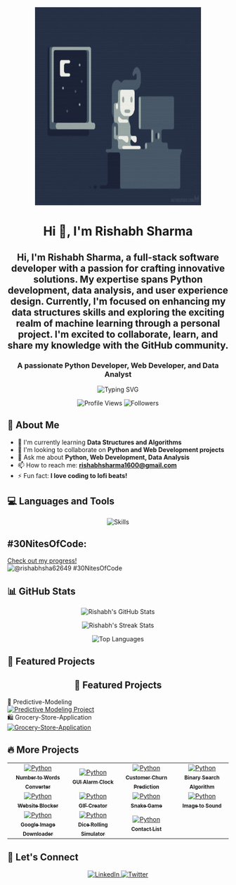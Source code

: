 <div align="center">
  <img src="https://raw.githubusercontent.com/Rishabh-9947/Rishabh-9947/main/coding_night.gif" alt="Coding GIF" width="75%" height="450"/>
</div>

<h1 align="center">Hi 👋, I'm Rishabh Sharma</h1>
<h2 align="center">Hi, I'm Rishabh Sharma, a full-stack software developer with a passion for crafting innovative solutions. My expertise spans Python development, data analysis, and user experience design. Currently, I'm focused on enhancing my data structures skills and exploring the exciting realm of machine learning through a personal project. I'm excited to collaborate, learn, and share my knowledge with the GitHub community.</h2>
<h3 align="center">A passionate Python Developer, Web Developer, and Data Analyst</h3>

<p align="center">
  <img src="https://readme-typing-svg.herokuapp.com?font=Fira+Code&size=22&duration=4000&pause=800&color=94E0E8&center=true&vCenter=true&width=435&lines=Welcome+to+my+GitHub+Profile!" alt="Typing SVG" />
</p>

<p align="center">
  <img src="https://komarev.com/ghpvc/?username=Rishabh-9947&label=Profile%20views&color=94E0E8&style=flat" alt="Profile Views" />
  <img src="https://img.shields.io/github/followers/Rishabh-9947?label=Followers&color=94E0E8&style=flat" alt="Followers" />
</p>

## 🚀 About Me

- 🌱 I'm currently learning **Data Structures and Algorithms**
- 👯 I'm looking to collaborate on **Python and Web Development projects**
- 💬 Ask me about **Python, Web Development, Data Analysis**
- 📫 How to reach me: **rishabhsharma1600@gmail.com**
- ⚡ Fun fact: **I love coding to lofi beats!**

## 💻 Languages and Tools

<p align="center">
  <img src="https://skillicons.dev/icons?i=python,html,css,js,react,nodejs,mongodb,mysql,git,github,ubuntu,linux,jupyter" alt="Skills" />
</p>

## #30NitesOfCode:
  [Check out my progress!](https://www.codedex.io/@rishabhsha62649/30-nites-of-code)  
  ![@rishabhsha62649 #30NitesOfCode](https://www.codedex.io/api/petStatus?user=rishabhsha62649)
  
## 📊 GitHub Stats

<p align="center">
  <img src="https://github-readme-stats.vercel.app/api?username=Rishabh-9947&show_icons=true&theme=nord&hide_border=true" alt="Rishabh's GitHub Stats" />
</p>

<p align="center">
  <img src="https://github-readme-streak-stats.herokuapp.com/?user=Rishabh-9947&theme=nord&hide_border=true" alt="Rishabh's Streak Stats" />
</p>

<p align="center">
  <img src="https://github-readme-stats.vercel.app/api/top-langs/?username=Rishabh-9947&layout=compact&theme=nord&hide_border=true" alt="Top Languages" />
</p>

## 🌟 Featured Projects
<h2 align="center">🌟 Featured Projects</h2>
<div class="project-container">
  <div class="project-column">
    <div class="project-item">
      🔮 Predictive-Modeling<br>
      <a href="https://github.com/Rishabh-9947/Predictive-Modeling">
        <img src="https://github-readme-stats.vercel.app/api/pin/?username=Rishabh-9947&repo=Predictive-Modeling&theme=nord&hide_border=true" alt="Predictive Modeling Project" />
      </a>
    </div>
    <div class="project-item">
      🛍️ Grocery-Store-Application<br>
      <a href="https://github.com/Rishabh-9947/Grocery-Store-Application ">
        <img src="https://github-readme-stats.vercel.app/api/pin/?username=Rishabh-9947&repo=Grocery-Store-Application&theme=nord&hide_border=true" alt="Grocery-Store-Application" />
      </a>
    </div>

## 🔥 More Projects
<div align="center"> <table> <tr> <td align="center"> <a href="https://github.com/Rishabh-9947/Number-to-Words-Converter"> <img src="https://skillicons.dev/icons?i=python" alt="Python" width="50" height="50" /> <br> <sub><b>Number to Words Converter</b></sub> </a> </td> <td align="center"> <a href="https://github.com/Rishabh-9947/GUI-Alarm-Clock"> <img src="https://skillicons.dev/icons?i=python" alt="Python" width="50" height="50" /> <br> <sub><b>GUI Alarm Clock</b></sub> </a> </td> <td align="center"> <a href="https://github.com/Rishabh-9947/Customer-Churn-Prediction"> <img src="https://skillicons.dev/icons?i=python" alt="Python" width="50" height="50" /> <br> <sub><b>Customer Churn Prediction</b></sub> </a> </td> <td align="center"> <a href="https://github.com/Rishabh-9947/Binary-Search-Alogorithm"> <img src="https://skillicons.dev/icons?i=python" alt="Python" width="50" height="50" /> <br> <sub><b>Binary Search Algorithm</b></sub> </a> </td> </tr> <tr> <td align="center"> <a href="https://github.com/Rishabh-9947/Website-Blocker"> <img src="https://skillicons.dev/icons?i=python" alt="Python" width="50" height="50" /> <br> <sub><b>Website Blocker</b></sub> </a> </td> <td align="center"> <a href="https://github.com/Rishabh-9947/GIF-Creator"> <img src="https://skillicons.dev/icons?i=python" alt="Python" width="50" height="50" /> <br> <sub><b>GIF Creator</b></sub> </a> </td> <td align="center"> <a href="https://github.com/Rishabh-9947/Snake-Game"> <img src="https://skillicons.dev/icons?i=python" alt="Python" width="50" height="50" /> <br> <sub><b>Snake Game</b></sub> </a> </td> <td align="center"> <a href="https://github.com/Rishabh-9947/Image-to-Sound"> <img src="https://skillicons.dev/icons?i=python" alt="Python" width="50" height="50" /> <br> <sub><b>Image to Sound</b></sub> </a> </td> </tr> <tr> <td align="center"> <a href="https://github.com/Rishabh-9947/Google_Image_Downloader"> <img src="https://skillicons.dev/icons?i=python" alt="Python" width="50" height="50" /> <br> <sub><b>Google Image Downloader</b></sub> </a> </td> <td align="center"> <a href="https://github.com/Rishabh-9947/Dice-Rolling-Simulator"> <img src="https://skillicons.dev/icons?i=python" alt="Python" width="50" height="50" /> <br> <sub><b>Dice Rolling Simulator</b></sub> </a> </td> <td align="center"> <a href="https://github.com/Rishabh-9947/Contact-List"> <img src="https://skillicons.dev/icons?i=python" alt="Python" width="50" height="50" /> <br> <sub><b>Contact List</b></sub> </a> </td> </tr> </table> </div>

## 🤝 Let's Connect

<p align="center">
  <a href="https://linkedin.com/in/your_linkedin_username">
    <img src="https://skillicons.dev/icons?i=linkedin" alt="LinkedIn" />
  </a>
  <a href="https://twitter.com/mrkermit265">
    <img src="https://skillicons.dev/icons?i=twitter" alt="Twitter" />
  </a>
</p>
